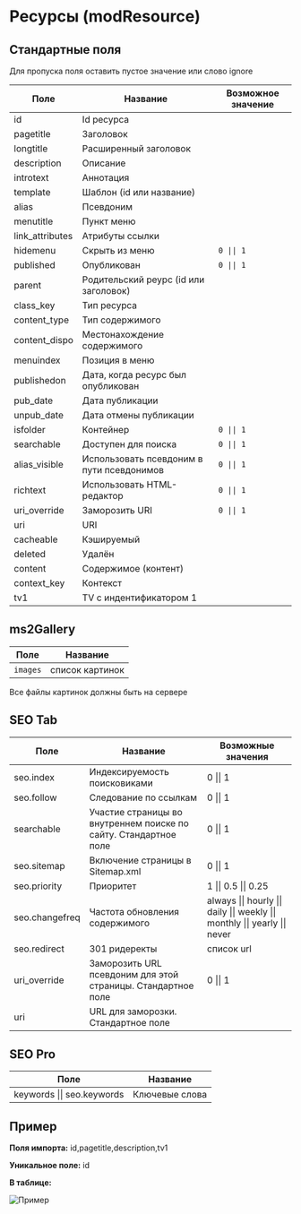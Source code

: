 # Ресурсы (modResource)

## Стандартные поля

Для пропуска поля оставить пустое значение или слово ignore

| Поле            | Название                                  | Возможное значение |
|-----------------|-------------------------------------------|--------------------|
| id              | Id ресурса                                |                    |
| pagetitle       | Заголовок                                 |                    |
| longtitle       | Расширенный заголовок                     |                    |
| description     | Описание                                  |                    |
| introtext       | Аннотация                                 |                    |
| template        | Шаблон (id или название)                  |                    |
| alias           | Псевдоним                                 |                    |
| menutitle       | Пункт меню                                |                    |
| link_attributes | Атрибуты ссылки                           |                    |
| hidemenu        | Скрыть из меню                            | `0 \|\| 1`         |
| published       | Опубликован                               | `0 \|\| 1`         |
| parent          | Родительский реурс (id или заголовок)     |                    |
| class_key       | Тип ресурса                               |                    |
| content_type    | Тип содержимого                           |                    |
| content_dispo   | Местонахождение содержимого               |                    |
| menuindex       | Позиция в меню                            |                    |
| publishedon     | Дата, когда ресурс был опубликован        |                    |
| pub_date        | Дата публикации                           |                    |
| unpub_date      | Дата отмены публикации                    |                    |
| isfolder        | Контейнер                                 | `0 \|\| 1`         |
| searchable      | Доступен для поиска                       | `0 \|\| 1`         |
| alias_visible   | Использовать псевдоним в пути псевдонимов | `0 \|\| 1`         |
| richtext        | Использовать HTML-редактор                | `0 \|\| 1`         |
| uri_override    | Заморозить URI                            | `0 \|\| 1`         |
| uri             | URI                                       |                    |
| cacheable       | Кэшируемый                                |                    |
| deleted         | Удалён                                    |                    |
| content         | Содержимое (контент)                      |                    |
| context_key     | Контекст                                  |                    |
| tv1             | TV c индентификатором 1                   |                    |

## ms2Gallery

| Поле     | Название        |
| -------- | --------------- |
| `images` | список картинок |

Все файлы картинок должны быть на сервере

## SEO Tab

| Поле           | Название                                                         | Возможные значения                                                            |
| -------------- | ---------------------------------------------------------------- | ----------------------------------------------------------------------------- |
| seo.index      | Индексируемость поисковиками                                     | 0 \|\| 1                                                                      |
| seo.follow     | Следование по ссылкам                                            | 0 \|\| 1                                                                      |
| searchable     | Участие страницы во внутреннем поиске по сайту. Стандартное поле | 0 \|\| 1                                                                      |
| seo.sitemap    | Включение страницы в Sitemap.xml                                 | 0 \|\| 1                                                                      |
| seo.priority   | Приоритет                                                        | 1 \|\| 0.5 \|\| 0.25                                                          |
| seo.changefreq | Частота обновления содержимого                                   | always \|\| hourly \|\| daily \|\| weekly \|\| monthly \|\| yearly \|\| never |
| seo.redirect   | 301 ридеректы                                                    | список url                                                                    |
| uri_override   | Заморозить URL псевдоним для этой страницы. Стандартное поле     | 0 \|\| 1                                                                      |
| uri            | URL для заморозки. Стандартное поле                              |                                                                               |

## SEO Pro

| Поле                       | Название       |
| -------------------------- | -------------- |
| keywords \|\| seo.keywords | Ключевые слова |

## Пример

**Поля импорта:** id,pagetitle,description,tv1

**Уникальное поле:** id

**В таблице:**

![Пример](https://file.modx.pro/files/b/c/9/bc9a67ebe6f717d0b0a6b8f90032ca19.jpg)
